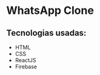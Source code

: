 <h1>WhatsApp Clone</h1>
<h2>Tecnologias usadas:</h2>
<ul>
  <li>HTML</li>
  <li>CSS</li>
  <li>ReactJS</li>
  <li>Firebase</li>
</ul>
